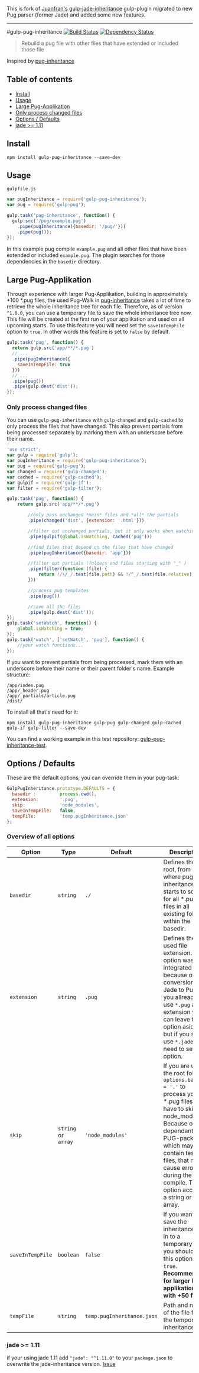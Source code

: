 This is fork of [Juanfran's](https://github.com/juanfran) [gulp-jade-inheritance](https://github.com/juanfran/gulp-jade-inheritance) gulp-plugin migrated to new Pug parser (former Jade) and added some new features.

---
#gulp-pug-inheritance
[![Build Status](https://travis-ci.org/pure180/gulp-pug-inheritance.svg?branch=master)](https://travis-ci.org/pure180/gulp-pug-inheritance)
[![Dependency Status](https://david-dm.org/pure180/gulp-jade-inheritance.svg)](https://david-dm.org/pure180/gulp-jade-inheritance)
> Rebuild a pug file with other files that have extended or included those file

Inspired by [pug-inheritance](https://github.com/adammockor/pug-inheritance)

## Table of contents

* [Install](#install)
* [Usage](#usage)
* [Large Pug-Applikation](#large-pug-applikation)
* [Only process changed files](#only-process-changed-files)
* [Options / Defaults](#options--defaults)
* [jade >= 1.11](#jade--111)

## Install

```shell
npm install gulp-pug-inheritance --save-dev
```

## Usage

`gulpfile.js`
```js
var pugInheritance = require('gulp-pug-inheritance');
var pug = require('gulp-pug');

gulp.task('pug-inheritance', function() {
  gulp.src('/pug/example.pug')
    .pipe(pugInheritance({basedir: '/pug/'}))
    .pipe(pug());
});
```

In this example pug compile `example.pug` and all other files that have been extended or included `example.pug`. The plugin searches for those dependencies in the `basedir` directory.

## Large Pug-Applikation

Through experience with larger Pug-Applikation, building in approximately +100 \*.pug files, the used Pug-Walk in [pug-inheritance](https://github.com/adammockor/pug-inheritance) takes a lot of time to retrieve the whole inheritance tree for each file. Therefore, as of version `^1.0.0`, you can use a temporary file to save the whole inheritance tree now. This file will be created at the first run of your applikation and used on all upcoming starts. To use this feature you will need set the `saveInTempFile` option to `true`. In other words this feature is set to `false` by default.

```js
gulp.task('pug', function() {
  return gulp.src('app/**/*.pug')
  // ...
  .pipe(pugInheritance({
    saveInTempFile: true
  }))
  // ...
  .pipe(pug())
  .pipe(gulp.dest('dist'));
});
```

### Only process changed files

You can use `gulp-pug-inheritance` with `gulp-changed` and `gulp-cached` to only process the files that have changed. This also prevent partials from being processed separately by marking them with an underscore before their name.

```js
'use strict';
var gulp = require('gulp');
var pugInheritance = require('gulp-pug-inheritance');
var pug = require('gulp-pug');
var changed = require('gulp-changed');
var cached = require('gulp-cached');
var gulpif = require('gulp-if');
var filter = require('gulp-filter');

gulp.task('pug', function() {
    return gulp.src('app/**/*.pug')

        //only pass unchanged *main* files and *all* the partials
        .pipe(changed('dist', {extension: '.html'}))

        //filter out unchanged partials, but it only works when watching
        .pipe(gulpif(global.isWatching, cached('pug')))

        //find files that depend on the files that have changed
        .pipe(pugInheritance({basedir: 'app'}))

        //filter out partials (folders and files starting with "_" )
        .pipe(filter(function (file) {
            return !/\/_/.test(file.path) && !/^_/.test(file.relative);
        }))

        //process pug templates
        .pipe(pug())

        //save all the files
        .pipe(gulp.dest('dist'));
});
gulp.task('setWatch', function() {
    global.isWatching = true;
});
gulp.task('watch', ['setWatch', 'pug'], function() {
    //your watch functions...
});
```

If you want to prevent partials from being processed, mark them with an underscore before their name or their parent folder's name. Example structure:

```
/app/index.pug
/app/_header.pug
/app/_partials/article.pug
/dist/
```

To install all that's need for it:

```shell
npm install gulp-pug-inheritance gulp-pug gulp-changed gulp-cached gulp-if gulp-filter --save-dev
```
You can find a working example in this test repository: [gulp-pug-inheritance-test](https://github.com/pure180/gulp-pug-inheritance-test).

## Options / Defaults
These are the default options, you can override them in your pug-task:
```js
GulpPugInheritance.prototype.DEFAULTS = {
  basedir :         process.cwd(),
  extension:        '.pug',
  skip:             'node_modules',
  saveInTempFile:   false,
  tempFile:         'temp.pugInheritance.json'
};
```
### Overview of all options
| Option | Type | Default | Description |
| ------ | ---- | ------- | ----------- |
| `basedir` | `string` | `./` | Defines the root, from where pug-inheritance starts to scan for all *.pug files in all existing folders within the basedir. |
| `extension` | `string` | `.pug` | Defines the used file extension. This option was integrated because of the conversion of Jade to Pug. If you allready use `*.pug` as file extension you can leave this option aside, but if you still use `*.jade` you need to set this option. |
| `skip` | `string` or `array` | `'node_modules'` | If you are using the root folder  `options.basedir = '.'` to process your *.pug files, you have to skip node_modules. Because of dependant PUG-packages which may contain test files, that may cause errors during the compile. This option accepts a string or an array. |
| `saveInTempFile` | `boolean` | `false` | If you want to save the inheritance tree in to a temporary file, you should set this option to `true`. **Recommended for larger build applikations with +50 files.** |
| `tempFile` | `string` | `temp.pugInheritance.json` | Path and name of the file for the temporary inheritance tree. |


### jade >= 1.11

if your using jade 1.11 add `"jade": "^1.11.0"` to your `package.json` to overwrite the jade-inheritance version. [Issue](https://github.com/paulyoung/jade-inheritance/issues/15)

